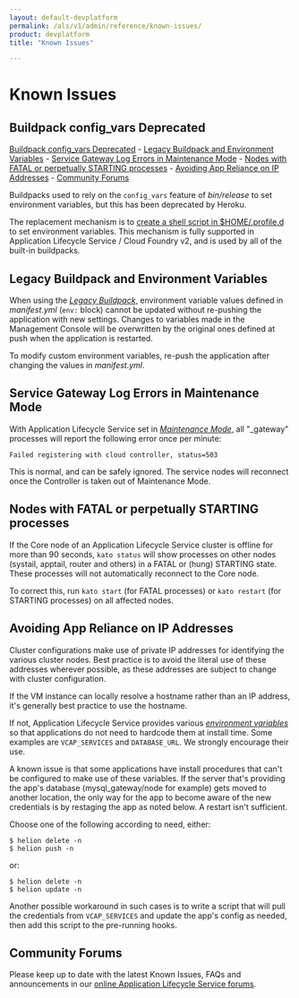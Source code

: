```yaml
---
layout: default-devplatform
permalink: /als/v1/admin/reference/known-issues/
product: devplatform
title: "Known Issues"

---
```

<!--PUBLISHED-->

Known Issues[](#known-issues "Permalink to this headline")
===========================================================

Buildpack config\_vars Deprecated[](#buildpack-config-vars-deprecated "Permalink to this headline")
----------------------------------------------------------------------------------------------------
 [Buildpack config\_vars Deprecated](#buildpack-config-vars-deprecated)
    -   [Legacy Buildpack and Environment
        Variables](#legacy-buildpack-and-environment-variables)
    -   [Service Gateway Log Errors in Maintenance
        Mode](#service-gateway-log-errors-in-maintenance-mode)
    -   [Nodes with FATAL or perpetually STARTING
        processes](#nodes-with-fatal-or-perpetually-starting-processes)
    -   [Avoiding App Reliance on IP
        Addresses](#avoiding-app-reliance-on-ip-addresses)
    -   [Community Forums](#community-forums)

Buildpacks used to rely on the `config_vars` feature
of *bin/release* to set environment variables, but this has been
deprecated by Heroku.

The replacement mechanism is to [create a shell script in
\$HOME/.profile.d](https://devcenter.heroku.com/articles/profiled) to
set environment variables. This mechanism is fully supported in Application Lifecycle Service
/ Cloud Foundry v2, and is used by all of the built-in buildpacks.

Legacy Buildpack and Environment Variables[](#legacy-buildpack-and-environment-variables "Permalink to this headline")
-----------------------------------------------------------------------------------------------------------------------

When using the [*Legacy
Buildpack*](/als/v1/user/deploy/buildpack/#buildpacks), environment
variable values defined in *manifest.yml* (`env:`
block) cannot be updated without re-pushing the application with new
settings. Changes to variables made in the Management Console will be
overwritten by the original ones defined at push when the application is
restarted.

To modify custom environment variables, re-push the application after
changing the values in *manifest.yml*.

Service Gateway Log Errors in Maintenance Mode[](#service-gateway-log-errors-in-maintenance-mode "Permalink to this headline")
-------------------------------------------------------------------------------------------------------------------------------

With Application Lifecycle Service set in [*Maintenance
Mode*](/als/v1/admin/console/customize/#console-settings), all "\_gateway"
processes will report the following error once per minute:

    Failed registering with cloud controller, status=503

This is normal, and can be safely ignored. The service nodes will
reconnect once the Controller is taken out of Maintenance Mode.

Nodes with FATAL or perpetually STARTING processes[](#nodes-with-fatal-or-perpetually-starting-processes "Permalink to this headline")
---------------------------------------------------------------------------------------------------------------------------------------

If the Core node of an Application Lifecycle Service cluster is offline for more than 90
seconds, `kato status` will show processes on other
nodes (systail, apptail, router and others) in a FATAL or (hung)
STARTING state. These processes will not automatically reconnect to the
Core node.

To correct this, run `kato start` (for FATAL
processes) or `kato restart` (for STARTING
processes) on all affected nodes.

Avoiding App Reliance on IP Addresses[](#avoiding-app-reliance-on-ip-addresses "Permalink to this headline")
-------------------------------------------------------------------------------------------------------------

Cluster configurations make use of private IP addresses for identifying
the various cluster nodes. Best practice is to avoid the literal use of
these addresses wherever possible, as these addresses are subject to
change with cluster configuration.

If the VM instance can locally resolve a hostname rather than an IP
address, it's generally best practice to use the hostname.

If not, Application Lifecycle Service provides various [*environment
variables*](/als/v1/user/reference/environment/#environment-variables)
so that applications do not need to hardcode them at install time. Some
examples are `VCAP_SERVICES` and `DATABASE_URL`. We strongly encourage their use.

A known issue is that some applications have install procedures that
can't be configured to make use of these variables. If the server that's
providing the app's database (mysql\_gateway/node for example) gets
moved to another location, the only way for the app to become aware of
the new credentials is by restaging the app as noted below. A restart
isn't sufficient.

Choose one of the following according to need, either:

    $ helion delete -n
    $ helion push -n

or:

    $ helion delete -n
    $ helion update -n

Another possible workaround in such cases is to write a script that will
pull the credentials from `VCAP_SERVICES` and update
the app's config as needed, then add this script to the pre-running
hooks.

Community Forums[](#community-forums "Permalink to this headline")
-------------------------------------------------------------------

Please keep up to date with the latest Known Issues, FAQs and
announcements in our [online Application Lifecycle Service
forums](https://community.dev.hp.com/t5/Forum/bd-p/cloud_board).



